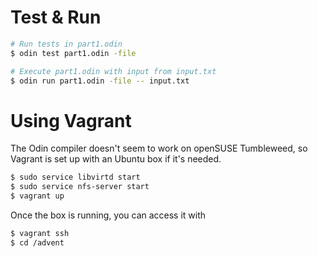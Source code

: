 # Test & Run

```sh
# Run tests in part1.odin
$ odin test part1.odin -file

# Execute part1.odin with input from input.txt
$ odin run part1.odin -file -- input.txt
```

# Using Vagrant

The Odin compiler doesn't seem to work on openSUSE Tumbleweed,
so Vagrant is set up with an Ubuntu box if it's needed.

```sh
$ sudo service libvirtd start
$ sudo service nfs-server start
$ vagrant up
```

Once the box is running, you can access it with

```sh
$ vagrant ssh
$ cd /advent
```
